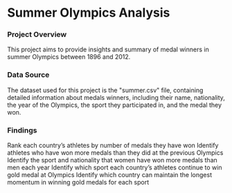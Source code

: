 # Summer Olympics Analysis

### Project Overview

This project aims to provide insights and summary of medal winners in summer Olympics between 1896 and 2012.

### Data Source

The dataset used for this project is the "summer.csv" file, containing detailed information about medals winners, including their name, nationality, the year of the Olympics, the sport they participated in, and the medal they won. 

### Findings

Rank each country’s athletes by number of medals they have won
Identify athletes who have won more medals than they did at the previous Olympics
Identify the sport and nationality that women have won more medals than men each year
Identify which sport each country’s athletes continue to win gold medal at Olympics
Identify which country can maintain the longest momentum in winning gold medals for each sport

